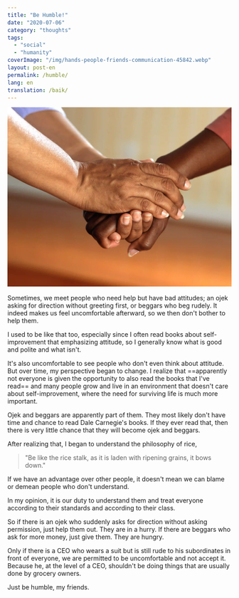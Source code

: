 ```yaml
---
title: "Be Humble!"
date: "2020-07-06"
category: "thoughts"
tags:
  - "social"
  - "humanity"
coverImage: "/img/hands-people-friends-communication-45842.webp"
layout: post-en
permalink: /humble/
lang: en
translation: /baik/
---
```


![humble](/img/hands-people-friends-communication-45842.webp)

Sometimes, we meet people who need help but have bad attitudes; an ojek asking for direction without greeting first, or beggars who beg rudely. It indeed makes us feel uncomfortable afterward, so we then don't bother to help them.

I used to be like that too, especially since I often read books about self-improvement that emphasizing attitude, so I generally know what is good and polite and what isn't.

It's also uncomfortable to see people who don't even think about attitude. But over time, my perspective began to change. I realize that ==apparently not everyone is given the opportunity to also read the books that I've read== and many people grow and live in an environment that doesn't care about self-improvement, where the need for surviving life is much more important.

Ojek and beggars are apparently part of them. They most likely don't have time and chance to read Dale Carnegie's books. If they ever read that, then there is very little chance that they will become ojek and beggars.

After realizing that, I began to understand the philosophy of rice,

> "Be like the rice stalk, as it is laden with ripening grains, it bows down."

If we have an advantage over other people, it doesn't mean we can blame or demean people who don't understand.

In my opinion, it is our duty to understand them and treat everyone according to their standards and according to their class.

So if there is an ojek who suddenly asks for direction without asking permission, just help them out. They are in a hurry. If there are beggars who ask for more money, just give them. They are hungry.

Only if there is a CEO who wears a suit but is still rude to his subordinates in front of everyone, we are permitted to be uncomfortable and not accept it. Because he, at the level of a CEO, shouldn't be doing things that are usually done by grocery owners.

Just be humble, my friends.
